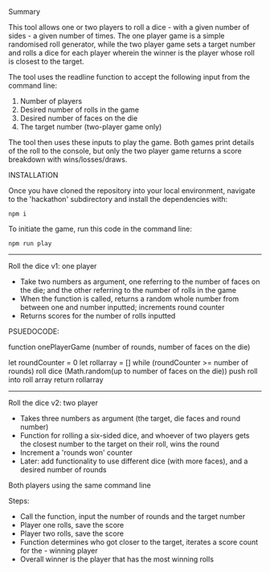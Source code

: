 Summary

This tool allows one or two players to roll a dice - with a given number of sides - a given number of times. The one player game is a simple randomised roll generator, while the two player game sets a target number and rolls a dice for each player wherein the winner is the player whose roll is closest to the target.

The tool uses the readline function to accept the following input from the command line:

1) Number of players
2) Desired number of rolls in the game
3) Desired number of faces on the die
4) The target number (two-player game only)

The tool then uses these inputs to play the game. Both games print details of the roll to the console, but only the two player game returns a score breakdown with wins/losses/draws. 

INSTALLATION

Once you have cloned the repository into your local environment, navigate to the 'hackathon' subdirectory and install the dependencies with:
```
npm i
```

To initiate the game, run this code in the command line:
```
npm run play
```

---------------------------------------

Roll the dice v1: one player
- Take two numbers as argument, one referring to the number of faces on the die; and the other referring to the number of rolls in the game
- When the function is called, returns a random whole number from between one and number inputted; increments round counter
- Returns scores for the number of rolls inputted

PSUEDOCODE:

function onePlayerGame (number of rounds, number of faces on the die)

let roundCounter = 0
let rollarray = []
while (roundCounter >= number of rounds)
    roll dice (Math.random(up to number of faces on the die))
    push roll into roll array
return rollarray

---------------------------------------

Roll the dice v2: two player
- Takes three numbers as argument (the target, die faces and round number)
- Function for rolling a six-sided dice, and whoever of two players gets the closest number to the target on their roll, wins the round
- Increment a 'rounds won' counter
- Later: add functionality to use different dice (with more faces), and a desired number of rounds

Both players using the same command line

Steps:
- Call the function, input the number of rounds and the target number
- Player one rolls, save the score
- Player two rolls, save the score
- Function determines who got closer to the target, iterates a score count for the - winning player
- Overall winner is the player that has the most winning rolls